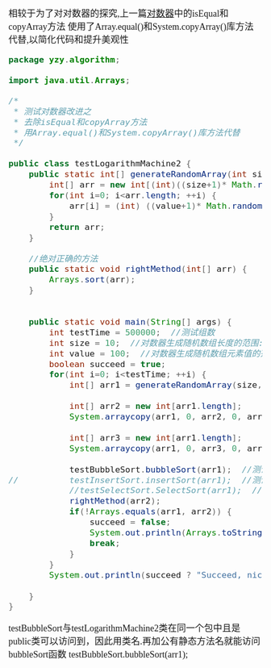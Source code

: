 <font size = 4 face = "黑体">

相较于为了对对数器的探究,上一篇[对数器](https://blog.csdn.net/qq_43808700/article/details/104243745?utm_source=app)中的isEqual和copyArray方法
使用了Array.equal()和System.copyArray()库方法代替,以简化代码和提升美观性

 

```java
package yzy.algorithm;

import java.util.Arrays;

/*
 * 测试对数器改进之
 * 去除isEqual和copyArray方法
 * 用Array.equal()和System.copyArray()库方法代替
 */

public class testLogarithmMachine2 {
	public static int[] generateRandomArray(int size, int value) {
		int[] arr = new int[(int)((size+1)* Math.random())];  //(size+1)* Math.random()是[0, size]范围中的随机小数
		for(int i=0; i<arr.length; ++i) {
			arr[i] = (int) ((value+1)* Math.random() - (value)* Math.random());
		}
		return arr;
	}
	
	//绝对正确的方法
	public static void rightMethod(int[] arr) {
		Arrays.sort(arr);
	}
	
	
	public static void main(String[] args) {
		int testTime = 500000;  //测试组数
		int size = 10;  //对数器生成随机数组长度的范围:[0, 10]
		int value = 100;  //对数器生成随机数组元素值的范围:(-value, value]
		boolean succeed = true;
		for(int i=0; i<testTime; ++i) {
			int[] arr1 = generateRandomArray(size, value);
			
			int[] arr2 = new int[arr1.length];
			System.arraycopy(arr1, 0, arr2, 0, arr1.length);
			
			int[] arr3 = new int[arr1.length];
			System.arraycopy(arr1, 0, arr3, 0, arr1.length);
			
			testBubbleSort.bubbleSort(arr1);  //测试bubbleSort
//			testInsertSort.insertSort(arr1);  //测试insertSort
			//testSelectSort.SelectSort(arr1);  //测试SelectSort
			rightMethod(arr2);
			if(!Arrays.equals(arr1, arr2)) {
				succeed = false;
				System.out.println(Arrays.toString(arr3));
				break;
			}
		}
		System.out.println(succeed ? "Succeed, nice!" :"Failed, Fucking fucked!");
		
	}
}

```

testBubbleSort与testLogarithmMachine2类在同一个包中且是public类可以访问到，因此用类名.再加公有静态方法名就能访问bubbleSort函数
testBubbleSort.bubbleSort(arr1);

</font>